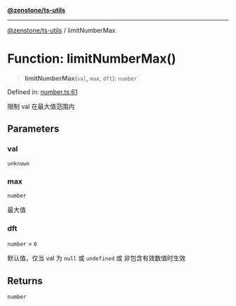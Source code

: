 [**@zenstone/ts-utils**](../README.md)

***

[@zenstone/ts-utils](../globals.md) / limitNumberMax

# Function: limitNumberMax()

> **limitNumberMax**(`val`, `max`, `dft`): `number`

Defined in: [number.ts:61](https://github.com/janpoem/ts-utils/blob/0cd4777c12ff7de2b512ea29cc29419037e8cb6f/src/number.ts#L61)

限制 val 在最大值范围内

## Parameters

### val

`unknown`

### max

`number`

最大值

### dft

`number` = `0`

默认值，仅当 val 为 `null` 或 `undefined` 或 非包含有效数值时生效

## Returns

`number`
